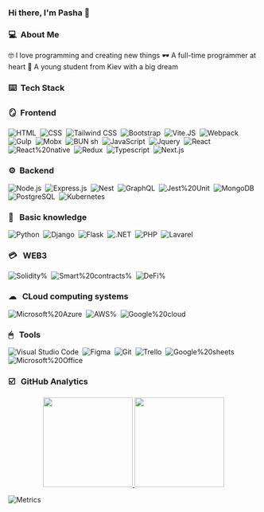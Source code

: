 ### Hi there, I'm Pasha 👋

### 💻 &nbsp;About Me

🤓 I love programming and creating new things 
🕶 A full-time programmer at heart 
🙌 A young student from Kiev with a big dream 


### ⌨️ &nbsp;Tech Stack

### 🪞 &nbsp;Frontend

![HTML](https://img.shields.io/badge/-HTML-05122A?style=flat&logo=HTML5)&nbsp;
![CSS](https://img.shields.io/badge/-CSS-05122A?style=flat&logo=CSS3&logoColor=1572B6)&nbsp;
![Tailwind CSS](https://img.shields.io/badge/-Tailwind%20CSS-05122A?style=flat&logo=Tailwind%20CSS&logoColor=tailwind%20css)&nbsp;
![Bootstrap](https://img.shields.io/badge/-Bootstarp-05122A?style=flat&logo=Bootstrap&logoColor=blue)&nbsp;
![Vite.JS](https://img.shields.io/badge/-Vite-05122A?style=flat&logo=Vite&logoColor=yellow)&nbsp;
![Webpack](https://img.shields.io/badge/-Webpack-05122A?style=flat&logo=Webpack&logoColor=webpack)&nbsp;
![Gulp](https://img.shields.io/badge/-Gulp-05122A?style=flat&logo=Gulp&logoColor=gulp)&nbsp;
![Mobx](https://img.shields.io/badge/-Mobx-05122A?style=flat&logo=Mobx)&nbsp;
![BUN sh](https://img.shields.io/badge/-Bun-05122A?style=flat&logo=Bun)&nbsp;
![JavaScript](https://img.shields.io/badge/-JavaScript-05122A?style=flat&logo=javascript)&nbsp;
![Jquery](https://img.shields.io/badge/-Jquery-05122A?style=flat&logo=Jquery)&nbsp;
![React](https://img.shields.io/badge/-React-05122A?style=flat&logo=React&logoColor=blue)&nbsp;
![React%20native](https://img.shields.io/badge/-React%20native-05122A?style=flat&logo=React%20native)&nbsp;
![Redux](https://img.shields.io/badge/-Redux-05122A?style=flat&logo=Redux)&nbsp;
![Typescript](https://img.shields.io/badge/-Typescript-05122A?style=flat&logo=TypeScript&logoColor=typescript)&nbsp;
![Next.js](https://img.shields.io/badge/-Next.js-05122A?style=flat&logo=Next.js)&nbsp;

### ⚙ &nbsp;Backend

![Node.js](https://img.shields.io/badge/-Node.js-05122A?style=flat&logo=Node.js)&nbsp;
![Express.js](https://img.shields.io/badge/-Express.js-05122A?style=flat&logo=Express.js)&nbsp;
![Nest](https://img.shields.io/badge/-Nest-05122A?style=flat&logo=Nest)&nbsp;
![GraphQL](https://img.shields.io/badge/-GraphQL-05122A?style=flat&logo=GraphQL)&nbsp;
![Jest%20Unit](https://img.shields.io/badge/-Jest%20Unit-05122A?style=flat&logo=Jest%20Unit)&nbsp;
![MongoDB](https://img.shields.io/badge/-MongoDB-05122A?style=flat&logo=MongoDB&Color=MongoDB)&nbsp;
![PostgreSQL](https://img.shields.io/badge/-PostgreSQL-05122A?style=flat&logo=PostgreSQL&Color=PostgreSQL)&nbsp;
![Kubernetes](https://img.shields.io/badge/-Kubernetes-05122A?style=flat&logo=Kubernetes)&nbsp;

###  🔰  &nbsp; Basic knowledge

![Python](https://img.shields.io/badge/-Pyton-05122A?style=flat&logo=python)&nbsp;
![Django](https://img.shields.io/badge/-Django-05122A?style=flat&logo=Django&logoColor=green)&nbsp;
![Flask](https://img.shields.io/badge/-Flask-05122A?style=flat&logo=Flask&Color=green)&nbsp;
![.NET](https://img.shields.io/badge/-.NET-05122A?style=flat&logo=.NET)&nbsp;
![PHP](https://img.shields.io/badge/-PHP-05122A?style=flat&logo=php)&nbsp;
![Lavarel](https://img.shields.io/badge/-Lavarel-05122A?style=flat&logo=Lavarel&logoColor=Lavarel)&nbsp;

### 💳 &nbsp; WEB3

![Solidity%](https://img.shields.io/badge/-Solidity-05122A?style=flat&logo=Solidity)&nbsp;
![Smart%20contracts%](https://img.shields.io/badge/-Smart%20contracts-05122A?style=flat&logo=Smart%20contracts)&nbsp;
![DeFi%](https://img.shields.io/badge/-DeFi-05122A?style=flat&logo=DeFi)&nbsp;

### ☁ &nbsp; CLoud computing systems

![Microsoft%20Azure](https://img.shields.io/badge/-Microsoft%20Azure-05122A?style=flat&logo=Microsoft%20Azure)&nbsp;
![AWS%](https://img.shields.io/badge/-AWS-05122A?style=flat&logo=AWS)&nbsp;
![Google%20cloud](https://img.shields.io/badge/-Google%20cloud-05122A?style=flat&logo=Google%20cloud)&nbsp;

###  🖱  &nbsp; Tools

![Visual Studio Code](https://img.shields.io/badge/-Visual%20Studio%20Code-05122A?style=flat&logo=visual-studio-code&logoColor=007ACC)&nbsp;
![Figma](https://img.shields.io/badge/-Figma-05122A?style=flat&logo=Figma)&nbsp;
![Git](https://img.shields.io/badge/-Git-05122A?style=flat&logo=git)&nbsp;
![Trello](https://img.shields.io/badge/-Trello-05122A?style=flat&logo=Trello)&nbsp;
![Google%20sheets](https://img.shields.io/badge/-Google%20sheets-05122A?style=flat&logo=Google%20sheets)&nbsp;
![Microsoft%20Office](https://img.shields.io/badge/-Microsoft%20Office-05122A?style=flat&logo=Microsoft%20Office)&nbsp;

### ☑️ &nbsp; GitHub Analytics

<center>
  <a href="https://github.com/Syagr">
    <img height="180em" src="https://github-readme-stats.vercel.app/api?username=Syagr&show_icons=true&theme=dark&show_icons=true&include_all_commits=true&count_private=true"/>
    <img height="180em" src="https://github-readme-stats.vercel.app/api/top-langs/?username=Syagr&theme=dark&layout=compact&langs_count=8&hide=php"/>
  </a>
</center>

![Metrics](https://metrics.lecoq.io/Syagr?template=classic&projects=1&people=1&lines=1&languages=1&isocalendar=1&habits=1&base=header%2C%20activity%2C%20community%2C%20repositories%2C%20metadata&base.indepth=false&base.hireable=false&base.skip=false&isocalendar=false&isocalendar.duration=half-year&languages=false&languages.limit=8&languages.threshold=0%25&languages.other=false&languages.colors=github&languages.sections=most-used&languages.indepth=false&languages.analysis.timeout=15&languages.analysis.timeout.repositories=7.5&languages.categories=markup%2C%20programming&languages.recent.categories=markup%2C%20programming&languages.recent.load=300&languages.recent.days=14&lines=false&lines.sections=base&lines.repositories.limit=4&lines.history.limit=1&habits=false&habits.from=200&habits.days=14&habits.facts=true&habits.charts=false&habits.charts.type=classic&habits.trim=false&habits.languages.limit=8&habits.languages.threshold=0%25&people=false&people.limit=24&people.identicons=false&people.identicons.hide=false&people.size=28&people.types=followers%2C%20following&people.shuffle=false&projects=false&projects.limit=4&projects.descriptions=false&config.timezone=Europe%2FKiev)
